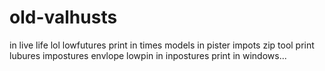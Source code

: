 # old-valhusts
in live life lol lowfutures print in times models in pister impots zip tool print lubures impostures envlope lowpin in inpostures print in windows...
